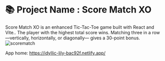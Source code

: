  # 📚 Project Name : Score Match XO
Score Match XO is an enhanced Tic-Tac-Toe game built with React and Vite.. The player with the highest total score wins. Matching three in a row —vertically, horizontally, or diagonally— gives a 30-point bonus.
![scorematch](https://github.com/user-attachments/assets/8cdbee4f-523b-4f51-80b4-2ca06fbe527e)

App home:  https://idyllic-lily-bac92f.netlify.app/
